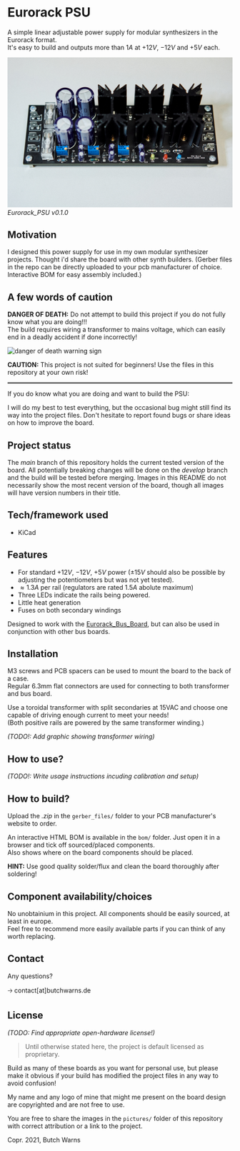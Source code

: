 # Eurorack PSU

A simple linear adjustable power supply for modular synthesizers in the Eurorack format.  
It's easy to build and outputs more than $1A$ at $+12V$, $-12V$ and $+5V$ each.

![bus board assembled](/pictures/eurorack_psu_v010_assembled.jpg?raw=true "psu assembled")
*Eurorack_PSU v0.1.0*

## Motivation

I designed this power supply for use in my own modular synthesizer projects. Thought i'd share the board with other synth builders.
(Gerber files in the repo can be directly uploaded to your pcb manufacturer of choice. Interactive BOM for easy assembly included.)

## A few words of caution

**DANGER OF DEATH:** Do not attempt to build this project if you do not fully know what you are doing!!!  
The build requires wiring a transformer to mains voltage, which can easily end in a deadly accident if done incorrectly!  

![danger of death warning sign](https://external-content.duckduckgo.com/iu/?u=https%3A%2F%2Fupload.wikimedia.org%2Fwikipedia%2Fcommons%2Fthumb%2Ff%2Ffd%2FDANGERBOARD01.png%2F240px-DANGERBOARD01.png&f=1&nofb=1?raw=true "danger of death warning sign")

**CAUTION:** This project is not suited for beginners! Use the files in this repository at your own risk!  

<hr style="border:1px solid gray">

If you do know what you are doing and want to build the PSU:

I will do my best to test everything, but the occasional bug might still find its way into the project files. Don't hesitate to report found bugs or share ideas on how to improve the board.

## Project status

The *main* branch of this repository holds the current tested version of the board. All potentially breaking changes will be done on the *develop* branch and the build will be tested before merging. Images in this README do not necessarily show the most recent version of the board, though all images will have version numbers in their title.  

## Tech/framework used

- KiCad

## Features

- For standard $+12V$, $-12V$, $+5V$ power ($\pm 15V$ should also be possible by adjusting the potentiometers but was not yet tested).  
- $\approx 1.3A$ per rail (regulators are rated $1.5A$ abolute maximum)
- Three LEDs indicate the rails being powered.
- Little heat generation
- Fuses on both secondary windings

Designed to work with the [Eurorack_Bus_Board](https://github.com/butchwarns/Eurorack_Bus_Board/), but can also be used in conjunction with other bus boards.

## Installation

M3 screws and PCB spacers can be used to mount the board to the back of a case.  
Regular 6.3mm flat connectors are used for connecting to both transformer and bus board.  

Use a toroidal transformer with split secondaries at 15VAC and choose one capable of driving enough current to meet your needs!  
(Both positive rails are powered by the same transformer winding.)

*(TODO!: Add graphic showing transformer wiring)*


## How to use?

*(TODO!: Write usage instructions incuding calibration and setup)*

## How to build?

Upload the *.zip* in the `gerber_files/` folder to your PCB manufacturer's website to order.

An interactive HTML BOM is available in the `bom/` folder. Just open it in a browser and tick off sourced/placed components.  
Also shows where on the board components should be placed.  

**HINT:** Use good quality solder/flux and clean the board thoroughly after soldering!  

## Component availability/choices

No unobtainium in this project. All components should be easily sourced, at least in europe.  
Feel free to recommend more easily available parts if you can think of any worth replacing.

## Contact

Any questions?   

🡢 contact[at]butchwarns.de

## License

*(TODO: Find appropriate open-hardware license!)*

> Until otherwise stated here, the project is default licensed as proprietary.

Build as many of these boards as you want for personal use, but please make it obvious if your build has modified the project files in any way to avoid confusion!  

My name and any logo of mine that might me present on the board design are copyrighted and are not free to use.

You are free to share the images in the `pictures/` folder of this repository with correct attribution or a link to the project.  

Copr. 2021, Butch Warns

